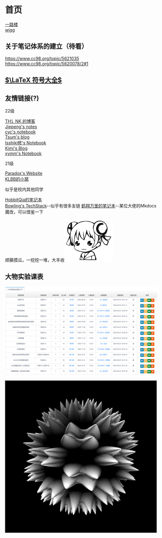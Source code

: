 # 首页

[一路楼](https://www.cc98.org/topic/5396314)  
[wjgg](https://github.com/lhmd/ZJU-course/tree/master)
## 关于笔记体系的建立（待看）
<https://www.cc98.org/topic/5621035>  
<https://www.cc98.org/topic/5620078/2#1>

## [$\LaTeX 符号大全$](https://blog.csdn.net/YEN_CSDN/article/details/79966985?ops_request_misc=%257B%2522request%255Fid%2522%253A%2522169554086116800185822502%2522%252C%2522scm%2522%253A%252220140713.130102334..%2522%257D&request_id=169554086116800185822502&biz_id=0&utm_medium=distribute.pc_search_result.none-task-blog-2~all~top_positive~default-1-79966985-null-null.142^v94^chatsearchT3_1&utm_term=latex%E7%AC%A6%E5%8F%B7&spm=1018.2226.3001.4187)

## 友情链接(?) 
22级

[TH讠NK 的博客](https://www.luogu.com.cn/blog/chen031029/)  
[Jiepeng's notes](https://jiepenglab.github.io/notebook/)  
[cyc's notebook](https://cyc-987.github.io/)  
[Tsum's blog](https://tsumgo.github.io/)  
[Isshiki修's Notebook](https://note.isshikih.top/)  
[Kimi's Blog](https://1kilometre.github.io/)  
[xymm's Notebook](https://xymmsnotebook.gitbook.io/noteofxymm/)  

21级

[Paradox's Website](https://zju-paradox.top/)  
[KLBB的小窝](https://zjuklbb.top/)  

似乎是校内其他同学

[HobbitQia的笔记本](https://note.hobbitqia.cc/)  
[Bowling's TechStack](https://note.bowling233.top/)--似乎有很多友链
[鹤翔万里的笔记本](https://note.tonycrane.cc/)--某位大佬的Mkdocs魔改，可以借鉴一下

顺藤摸瓜，一挖挖一堆，大丰收![ac06](.\AC娘表情包\ac06.gif)

## 大物实验课表
![大物实验课表](.\大物实验课表.png)

![111](image.png)